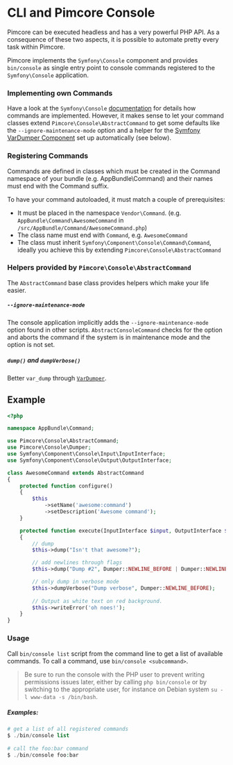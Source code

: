 # CLI and Pimcore Console

Pimcore can be executed headless and has a very powerful PHP API. As a consequence of these two aspects, 
it is possible to automate pretty every task within Pimcore. 

Pimcore implements the `Symfony\Console` component and provides `bin/console` as single 
entry point to console commands registered to the `Symfony\Console` application. 


### Implementing own Commands
Have a look at the `Symfony\Console` [documentation](http://symfony.com/doc/3.4/console.html) 
for details how commands are implemented. However, it makes sense to let your command classes extend 
`Pimcore\Console\AbstractCommand` to get some defaults like the `--ignore-maintenance-mode` option 
and a helper for the [Symfony VarDumper Component](http://symfony.com/doc/3.4/components/var_dumper/index.html) 
set up automatically (see below).

### Registering Commands
Commands are defined in classes which must be created in the Command namespace of your bundle (e.g. AppBundle\Command) 
and their names must end with the Command suffix.

To have your command autoloaded, it must match a couple of prerequisites:

* It must be placed in the namespace `Vendor\Command`. 
(e.g. `AppBundle\Command\AwesomeCommand` in `/src/AppBundle/Command/AwesomeCommand.php`)
* The class name must end with `Command`, e.g. `AwesomeCommand`
* The class must inherit `Symfony\Component\Console\Command\Command`, ideally you achieve this by 
extending `Pimcore\Console\AbstractCommand`


### Helpers provided by `Pimcore\Console\AbstractCommand`
The `AbstractCommand` base class provides helpers which make your life easier.

##### `--ignore-maintenance-mode`
The console application implicitly adds the `--ignore-maintenance-mode` option found in other scripts.
`AbstractConsoleCommand` checks for the option and aborts the command if the system is in maintenance 
mode and the option is not set.

##### `dump()` and `dumpVerbose()`
Better `var_dump` through [`VarDumper`](http://symfony.com/doc/3.4/components/var_dumper/introduction.html). 

## Example
```php
<?php

namespace AppBundle\Command;

use Pimcore\Console\AbstractCommand;
use Pimcore\Console\Dumper;
use Symfony\Component\Console\Input\InputInterface;
use Symfony\Component\Console\Output\OutputInterface;

class AwesomeCommand extends AbstractCommand
{
    protected function configure()
    {
        $this
            ->setName('awesome:command')
            ->setDescription('Awesome command');
    }

    protected function execute(InputInterface $input, OutputInterface $output)
    {
        // dump
        $this->dump("Isn't that awesome?");

        // add newlines through flags
        $this->dump("Dump #2", Dumper::NEWLINE_BEFORE | Dumper::NEWLINE_AFTER);

        // only dump in verbose mode
        $this->dumpVerbose("Dump verbose", Dumper::NEWLINE_BEFORE);
        
        // Output as white text on red background.
        $this->writeError('oh noes!');
    }
}
```

### Usage
Call `bin/console list` script from the command line to get a list of available commands. To call 
a command, use `bin/console <subcommand>`.

> Be sure to run the console with the PHP user to prevent writing permissions issues later, either by calling `php bin/console` or by switching to the appropriate user, for instance on Debian system `su -l www-data -s /bin/bash`.

##### Examples:
```php 
# get a list of all registered commands
$ ./bin/console list
 
# call the foo:bar command
$ ./bin/console foo:bar
```
